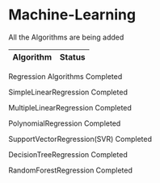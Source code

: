 # Machine-Learning
All the Algorithms are being added

Algorithm													  |       Status
:----------------------------------:|:----------------------------:

Regression Algorithms										Completed							

SimpleLinearRegression                  Completed

MultipleLinearRegression                Completed

PolynomialRegression                    Completed

SupportVectorRegression(SVR)            Completed

DecisionTreeRegression                  Completed

RandomForestRegression                  Completed
